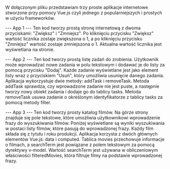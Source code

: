 W dołączonym pliku przedstawiam trzy proste aplikacje internetowe stworzone przy pomocy Vue.js czyli jednego z popularniejszych i prostych w użyciu frameworków.

--- App 1 ---
Ten kod tworzy prostą stronę internetową z dwoma przyciskami: "Zwiększ" i "Zmniejsz". Po kliknięciu przycisku "Zwiększ" wartość licznika zostaje zwiększona o 1, a po kliknięciu przycisku "Zmniejsz" wartość zostaje zmniejszona o 1. Aktualna wartość licznika jest wyświetlana na stronie.

--- App 2 ---
Ten kod tworzy prostą listę zadań do zrobienia. Użytkownik może wprowadzać nowe zadania w polu tekstowym i dodawać je do listy za pomocą przycisku "Dodaj". Każde zadanie wyświetlane jest jako element listy wraz z przyciskiem "Usuń", który umożliwia usunięcie danego zadania.
Aplikacja wykorzystuje dwie metody: addTask i removeTask. Metoda addTask sprawdza, czy wprowadzone zadanie nie jest puste, a następnie tworzy nowy obiekt zadania i dodaje go do tablicy tasks. Metoda removeTask usuwa zadanie o określonym identyfikatorze z tablicy tasks za pomocą metody filter.

--- App 3 ---
Ten kod tworzy prosty katalog filmów. Na górze strony znajduje się pole tekstowe, które umożliwia użytkownikowi wprowadzenie frazy do wyszukiwania filmów. Poniżej wyświetlane są wyniki wyszukiwania w postaci listy filmów, które pasują do wprowadzonej frazy. Każdy film składa się z tytułu i roku produkcji.
Aplikacja korzysta z dwóch głównych elementów Vue.js: data i computed. Tablica movies przechowuje informacje o filmach, a searchTerm jest powiązane z polem tekstowym za pomocą dyrektywy v-model. Wartość searchTerm jest używana w obliczeniowym właściwości filteredMovies, która filtruje filmy na podstawie wprowadzonej frazy.
